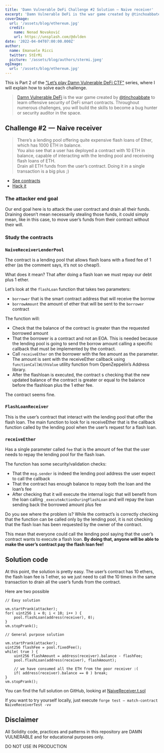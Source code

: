 ```yaml
---
title: 'Damn Vulnerable DeFi Challenge #2 Solution — Naive receiver'
excerpt: 'Damn Vulnerable DeFi is the war game created by @tinchoabbate to learn offensive security of DeFi smart contracts.</br></br>Our end goal here is to attack the user contract and drain all their funds. Draining doesn’t mean necessarily stealing those funds, it could simply mean, like in this case, to move user’s funds from their contract without their will.'
coverImage:
  url: '/assets/blog/ethereum.jpg'
  credit:
    name: Nenad Novaković
    url: https://unsplash.com/@dvlden
date: '2022-04-04T07:00:00.000Z'
author:
  name: Emanuele Ricci
  twitter: StErMi
  picture: '/assets/blog/authors/stermi.jpeg'
ogImage:
  url: '/assets/blog/ethereum.jpg'
---
```


This is Part 2 of the ["Let’s play Damn Vulnerable DeFi CTF"](https://stermi.xyz/blog/lets-play-damn-vulnerable-defi) series, where I will explain how to solve each challenge.

> [Damn Vulnerable DeFi](https://www.damnvulnerabledefi.xyz/index.html) is the war game created by [@tinchoabbate](https://twitter.com/tinchoabbate) to learn offensive security of DeFi smart contracts.
> Throughout numerous challenges, you will build the skills to become a bug hunter or security auditor in the space.

## Challenge #2  —  Naive receiver

> There’s a lending pool offering quite expensive flash loans of Ether, which has 1000 ETH in balance.  
> You also see that a user has deployed a contract with 10 ETH in balance, capable of interacting with the lending pool and receiveing flash loans of ETH.  
> Drain all ETH funds from the user’s contract. Doing it in a single transaction is a big plus ;)

- [See contracts](https://github.com/tinchoabbate/damn-vulnerable-defi/tree/v2.0.0/contracts/naive-receiver)
- [Hack it](https://github.com/tinchoabbate/damn-vulnerable-defi/blob/v2.0.0/test/naive-receiver/naive-receiver.challenge.js)

### The attacker end goal

Our end goal here is to attack the user contract and drain all their funds. Draining doesn’t mean necessarily stealing those funds, it could simply mean, like in this case, to move user’s funds from their contract without their will.

### Study the contracts

### `NaiveReceiverLenderPool`

The contract is a lending pool that allows flash loans with a fixed fee of 1 ether (as the comment says, it’s not so cheap!).

What does it mean? That after doing a flash loan we must repay our debt plus 1 ether.

Let’s look at the `flashLoan` function that takes two parameters:

- `borrower` that is the smart contract address that will receive the borrow
- `borrowAmount` the amount of ether that will be sent to the `borrower` contract

The function will:

- Check that the balance of the contract is greater than the requested borrowed amount
- That the borrower is a contract and not an EOA. This is needed because the lending pool is going to send the borrow amount calling a specific callback that must be implemented by the contract.
- Call `receiveEther` on the borrower with the fee amount as the parameter. The amount is sent with the receiveEther callback using `functionCallWithValue` utility function from OpenZeppelin’s Address library.
- After the flashloan is executed, the contract s checking that the new updated balance of the contract is greater or equal to the balance before the flashloan plus the 1 ether fee.

The contract seems fine.

### `FlashLoanReceiver`

This is the user’s contract that interact with the lending pool that offer the flash loan. The main function to look for is receiveEther that is the callback function called by the lending pool when the user’s request for a flash loan.

### `receiveEther`

Has a single parameter called `fee` that is the amount of fee that the user needs to repay the lending pool for the flash loan.

The function has some security/validation checks:

- That the `msg.sender` is indeed the lending pool address the user expect to call the callback
- That the contract has enough balance to repay both the loan and the loan’s fee
- After checking that it will execute the internal logic that will benefit from the loan calling `_executeActionDuringFlashLoan` and will repay the loan sending back the borrowed amount plus fee

Do you see where the problem is? While the contract’s is correctly checking that the function can be called only by the lending pool, it is not checking that the flash loan has been requested by the owner of the contract.

This mean that everyone could call the lending pool saying that the user’s contract wants to execute a flash loan. **By doing that, anyone will be able to make the user’s contract pay the flash loan fee!**

## Solution code

At this point, the solution is pretty easy. The user’s contract has 10 ethers, the flash loan fee is 1 ether, so we just need to call the 10 times in the same transaction to drain all the user’s funds from the contract.

Here are two possible

```solidity
// Easy solution

vm.startPrank(attacker);
for( uint256 i = 0; i < 10; i++ ) {
    pool.flashLoan(address(receiver), 0);
}
vm.stopPrank();

// General purpose solution

vm.startPrank(attacker);
uint256 flashFee = pool.fixedFee();
while( true ) {
    uint256 flashAmount = address(receiver).balance - flashFee;
    pool.flashLoan(address(receiver), flashAmount);

    // we have consumed all the ETH from the poor receiver :(
    if( address(receiver).balance == 0 ) break;
}
vm.stopPrank();
```

You can find the full solution on GitHub, looking at [NaiveReceiver.t.sol](https://github.com/StErMi/forge-damn-vulnerable-defi/blob/main/src/test/naivereceiver/NaiveReceiver.t.sol)

If you want to try yourself locally, just execute `forge test — match-contract NaiveReceiverTest -vv`

## Disclaimer

All Solidity code, practices and patterns in this repository are DAMN VULNERABLE and for educational purposes only.

DO NOT USE IN PRODUCTION
